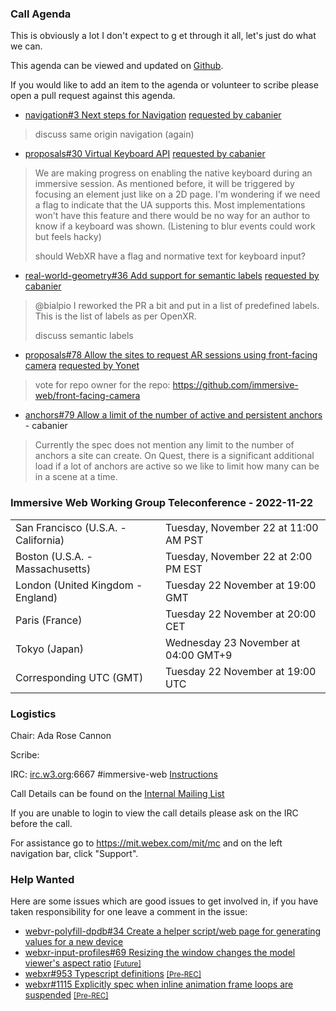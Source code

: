 ### Call Agenda

This is obviously a lot I don't expect to g et through it all, let's just do what we can.

This agenda can be viewed and updated on [Github](https://github.com/immersive-web/administrivia/blob/main/meetings/wg/2022-11-22-Immersive_Web_Working_Group_Teleconference-agenda.md).

If you would like to add an item to the agenda or volunteer to scribe please open a pull request against this agenda.

* [navigation#3 Next steps for Navigation](https://github.com/immersive-web/navigation/issues/3) [requested by cabanier](https://github.com/immersive-web/navigation/issues/3#issuecomment-1276689984)
> discuss same origin navigation (again)

* [proposals#30 Virtual Keyboard API](https://github.com/immersive-web/proposals/issues/30) [requested by cabanier](https://github.com/immersive-web/proposals/issues/30#issuecomment-1304324677)
> We are making progress on enabling the native keyboard during an immersive session. As  mentioned before, it will be triggered by focusing an element just like on a 2D page.
>I'm wondering if we need a flag to indicate that the UA supports this. Most implementations won't have this feature and there would be no way for an author to know if a keyboard was shown. (Listening to blur events could work but feels hacky)
>
> should WebXR have a flag and normative text for keyboard input?

* [real-world-geometry#36 Add support for semantic labels](https://github.com/immersive-web/real-world-geometry/pull/36) [requested by cabanier](https://github.com/immersive-web/real-world-geometry/pull/36#issuecomment-1312775872)
> @bialpio I reworked the PR a bit and put in a list of predefined labels.
>This is the list of labels as per OpenXR. 
>
> discuss semantic labels

* [proposals#78 Allow the sites to request AR sessions using front-facing camera](https://github.com/immersive-web/proposals/issues/78) [requested by Yonet](https://github.com/immersive-web/proposals/issues/78#issuecomment-1299103859)
> vote for repo owner for the repo: https://github.com/immersive-web/front-facing-camera

* [anchors#79 Allow a limit of the number of active and persistent anchors](https://github.com/immersive-web/anchors/issues/79) - cabanier
> Currently the spec does not mention any limit to the number of anchors a site can create.
 >On Quest, there is a significant additional load if a lot of anchors are active so we like to limit how many can be in a scene at a time.

### Immersive Web Working Group Teleconference - 2022-11-22

<table>
<tr><td> San Francisco (U.S.A. - California) <td> Tuesday, November 22 at 11:00 AM PST
<tr><td> Boston (U.S.A. - Massachusetts) <td> Tuesday, November 22 at 2:00 PM EST
<tr><td> London (United Kingdom - England) <td> Tuesday 22 November at 19:00 GMT
<tr><td> Paris (France) <td> Tuesday 22 November at 20:00 CET
<tr><td> Tokyo (Japan) <td> Wednesday 23 November at 04:00 GMT+9
<tr><td> Corresponding UTC (GMT) <td> Tuesday 22 November at 19:00 UTC
</table>

### Logistics

Chair: Ada Rose Cannon

Scribe:

IRC: [irc.w3.org](http://irc.w3.org/):6667 #immersive-web [Instructions](https://github.com/immersive-web/administrivia/blob/main/IRC.md)

Call Details can be found on the [Internal Mailing List](https://lists.w3.org/Archives/Member/internal-immersive-web/2019Feb/0002.html)

If you are unable to login to view the call details please ask on the IRC before the call.

For assistance go to https://mit.webex.com/mit/mc  and on the left navigation bar, click "Support".

### Help Wanted

Here are some issues which are good issues to get involved in, if you have taken responsibility for one leave a comment in the issue:

- [webvr-polyfill-dpdb#34 Create a helper script/web page for generating values for a new device](https://github.com/immersive-web/webvr-polyfill-dpdb/issues/34)
- [webxr-input-profiles#69 Resizing the window changes the model viewer's aspect ratio](https://github.com/immersive-web/webxr-input-profiles/issues/69) [<small>[Future]</small>](https://api.github.com/repos/immersive-web/webxr-input-profiles/milestones/4)
- [webxr#953 Typescript definitions](https://github.com/immersive-web/webxr/issues/953) [<small>[Pre-REC]</small>](https://api.github.com/repos/immersive-web/webxr/milestones/16)
- [webxr#1115 Explicitly spec when inline animation frame loops are suspended](https://github.com/immersive-web/webxr/issues/1115) [<small>[Pre-REC]</small>](https://api.github.com/repos/immersive-web/webxr/milestones/16)


              
